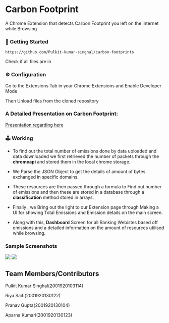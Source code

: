 # Carbon Footprint
A Chrome Extension that detects Carbon Footprint you left on the internet while Browsing


###

### 🚀 Getting Started 
```
https://github.com/Pulkit-kumar-singhal/carbon-footprints
```
Check if all files are in

### ⚙️ Configuration

Go to the Extensions Tab in your Chrome Extensions and Enable Developer Mode 

Then Unload files from the cloned repository

### A Detailed Presentation on Carbon Footprint:
[Presentation regarding here](https://docs.google.com/presentation/d/1rKy8ixHcQRY4jLcQ3JXJHNArZ8ZPYAvmlhGIzrh0s-M/edit#slide=id.p1)

### 🕹️ Working

- To find out the total number of emissions done by data uploaded and data downloaded we first retrieved the number of packets through the **chromeapi** and stored them in the local chrome storage. 
- We Parse the JSON Object to get the details of amount of bytes exchanged in specific domains.
- These resources are then passed through a formula to Find out number of emissions and then these are stored in a database through a **classification** method stored in arrays.

- Finally , we Bring out the light to our Extension page through Making a UI for showing Total Emissions and Emission details on the main screen.
- Along with this, **Dashboard** Screen for all Ranking Webistes based off emissions and a detailed information on the amount of resources utilised while browsing. 

### Sample Screenshots

![](/.1.png)
![](./images/2.png)

## Team Members/Contributors 
Pulkit Kumar Singhal(2001920103114)

Riya Saifi(2001920130122)

Pranav Gupta(2001920130104)

Aparna Kumari(2001920130123)

